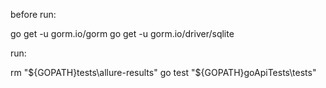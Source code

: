 before run:

go get -u gorm.io/gorm
go get -u gorm.io/driver/sqlite

run:

rm "${GOPATH}tests\allure-results"
go test "${GOPATH}goApiTests\tests"